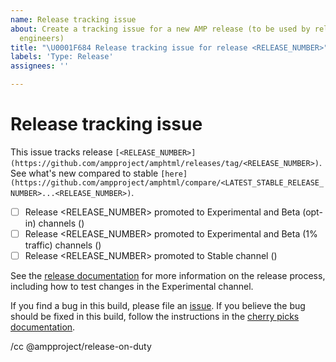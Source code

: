```yaml
---
name: Release tracking issue
about: Create a tracking issue for a new AMP release (to be used by release on-duty
  engineers)
title: "\U0001F684 Release tracking issue for release <RELEASE_NUMBER>"
labels: 'Type: Release'
assignees: ''

---
```


# Release tracking issue

<!--
Note to onduty:

Use this issue to track a release from the initial Nightly release build, through promotions
to Beta/Experimental opt-in, Beta/Experimental traffic, and Stable and LTS. The community
uses this issue to keep track of what is going on with the release so please keep this issue
up to date:

- To update the new commits URL, find <LATEST_STABLE_RELEASE_NUMBER> at https://github.com/ampproject/amphtml/releases/latest. This needs to be updated when creating this issue and recording cherry picks.
- As you reach each stage of the release, check the appropriate checkbox and replace <CL submit time> with the "Submitted" text from the corresponding CL, e.g. "2:49 PM, Jul 25, 2018 UTC-4".
- If you need to perform cherry picks, add new checkboxes here (by editing this
  issue), making sure to use the release number for the new build. Link the
  release number to the GitHub tag page the first time a given release number
  appears in the checkboxes.
- Add any updates that may be of interest to the community (such as delays) as
  comments on this issue, including after the release is promoted to Stable (and, in some cases, LTS).

Note: remove the backticks (``) from the link. They are there to allow the template file for this issue to pass `amp check-links`.
-->

This issue tracks release `[<RELEASE_NUMBER>](https://github.com/ampproject/amphtml/releases/tag/<RELEASE_NUMBER>)`. See what's new compared to stable `[here](https://github.com/ampproject/amphtml/compare/<LATEST_STABLE_RELEASE_NUMBER>...<RELEASE_NUMBER>)`.

- [ ] Release <RELEASE_NUMBER> promoted to Experimental and Beta (opt-in) channels (<CL submit time>)
- [ ] Release <RELEASE_NUMBER> promoted to Experimental and Beta (1% traffic) channels (<CL submit time>)
- [ ] Release <RELEASE_NUMBER> promoted to Stable channel (<CL submit time>)

<!--
On the second Monday of each month, the current Stable version will be promoted to the LTS release channel. In other words:

- If this release is promoted to Stable on the first Tuesday of a given month, it needs to be promoted to LTS on the second Monday of the same month.
- If this release is promoted to Stable on the second, third, fourth, or fifth Monday of a given month, it is not an LTS release candidate (but will be included in a later LTS release).

Based on the above, if this release must be promoted to LTS, copy-paste the following checkbox into the list above.

- [ ] Release <RELEASE_NUMBER> promoted to LTS (<CL submit time>)

If you perform cherry picks, add/update the checkboxes above as needed e.g.

- [ ] Release [<CHERRY_PICK_RELEASE_NUMBER>](https://github.com/ampproject/amphtml/releases/tag/<CHERRY_PICK_RELEASE_NUMBER>) created with cherry picks #<CHERRY_PICK_ISSUE_NUMBER>, [#<CHERRY_PICK_ISSUE_NUMBER>, ...]
- [ ] Release <CHERRY_PICK_RELEASE_NUMBER> promoted to Experimental and Beta channels (<CL submit time>)
-->

See the [release documentation](https://github.com/ampproject/amphtml/blob/master/contributing/release-schedule.md) for more information on the release process, including how to test changes in the Experimental channel.

If you find a bug in this build, please file an [issue](https://github.com/ampproject/amphtml/issues/new). If you believe the bug should be fixed in this build, follow the instructions in the [cherry picks documentation](https://go.amp.dev/cherry-picks).

/cc @ampproject/release-on-duty
